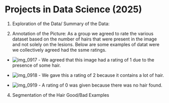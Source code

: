 # Projects in Data Science (2025)

1. Exploration of the Data/ Summary of the Data:

2. Annotation of the Picture:
   As a group we agreed to rate the various dataset based on the number of hairs that were present in the image and not solely on the lesions. Below are some examples of datat were we collectively agreed had the ssme ratings.
   
 * ![img_0917](https://github.com/user-attachments/assets/3e886e7e-c603-42fd-8662-dd8d6a1d2aa7)  - We agreed that this image had a rating of 1 due to the presence of some hair.
   
* ![img_0918](https://github.com/user-attachments/assets/73e4147b-0fce-45ba-9e3a-ed223c744dec) - We gave this a rating of 2 because it contains a lot of hair.
  
* ![img_0919](https://github.com/user-attachments/assets/6992880a-4b9e-438c-9d20-fd3b4082a3ce) - A rating of 0 was given because there was no hair found. 



4. Segmentation of the Hair
   Good/Bad Examples










